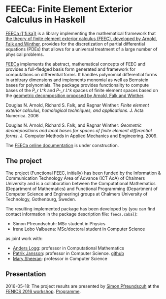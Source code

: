 # FEECa: Finite Element Exterior Calculus in Haskell

[FEECa (\['fi:ka\])](https://en.wikipedia.org/wiki/Fika_(Sweden)) is a library
implementing the mathematical framework that [the theory of finite element exterior
calculus (FEEC), developed by Arnold, Falk and Winther][arnold1], provides for the
discretization of partial differential equations (PDEs) that allows for a universal
treatment of a large number of physical problems.

[FEECa][docu] implements the abstract, mathematical concepts of FEEC and provides a
full-fledged basis form generated and framework for computations on differential
forms. It handles polynomial differential forms in arbitrary dimensions and
implements monomial as well as Bernstein bases for polynomials. The package
provides functionality to compute bases of the *P_r L^k* and *P-_r L^k* spaces
of finite element spaces based on the [geometric decomposition proposed by
Arnold, Falk and Winther][arnold2].

[arnold1]: http://dx.doi.org/10.1017/S0962492906210018
Douglas N. Arnold, Richard S. Falk, and Ragnar Winther: *Finite element exterior
calculus, homological techniques, and applications*. J. Acta Numerica. 2006

[arnold2]: http://dx.doi.org/10.1016/j.cma.2008.12.017
Douglas N. Arnold, Richard S. Falk, and Ragnar Winther: *Geometric
decompositions and local bases for spaces of finite element differential forms*.
J. Computer Methods in Applied Mechanics and Engineering. 2009.

[docu]: http://Airini.github.io/FEECa "Online documentation! (in the making)"
The [FEECa online documentation][docu] is under construction.

## The project

The project (Functional FEEC, initially) has been funded by the Information &
Communication Technology Area of Advance (ICT AoA) of Chalmers University and
is a collaboration between the Computational Mathematics (Department of Mathematics)
and Functional Programming (Department of Computer Science and Engineering) groups
at Chalmers University of Technology, Gothenburg, Sweden.

The resulting implemented package has been developed by (you can find contact
information in the package description file: `feeca.cabal`):
- Simon Pfreundschuh: MSc student in Physics
- Irene Lobo Valbuena: MSc/doctoral student in Computer Science

as joint work with:
- [Anders Logg](http://www.logg.org/anders/): professor in Computational
  Mathematics
- [Patrik Jansson](https://www.chalmers.se/en/staff/Pages/patrik-jansson.aspx): professor in Computer
  Science. [github](https://github.com/patrikja)
- [Mary Sheeran](http://www.cse.chalmers.se/~ms/): professor in Computer
  Science

## Presentation

2016-05-18: The project results are presented by
[Simon Pfreundscuh](http://easychair.org/smart-program/FEniCS'16/person11.html)
at the
[FENICS 2016 workshop](http://fenicsproject.org/featured/2016/fenics16_oslo.html).
[Programme](http://easychair.org/smart-program/FEniCS'16/2016-05-18.html#talk:23321).
